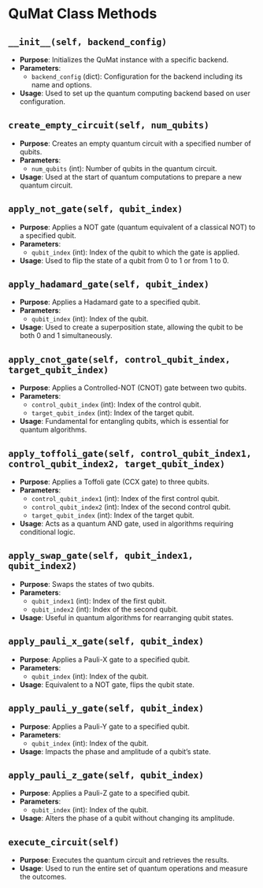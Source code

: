 # QuMat Class Methods

## `__init__(self, backend_config)`
- **Purpose**: Initializes the QuMat instance with a specific backend.
- **Parameters**:
    - `backend_config` (dict): Configuration for the backend including its name and options.
- **Usage**: Used to set up the quantum computing backend based on user configuration.

## `create_empty_circuit(self, num_qubits)`
- **Purpose**: Creates an empty quantum circuit with a specified number of qubits.
- **Parameters**:
    - `num_qubits` (int): Number of qubits in the quantum circuit.
- **Usage**: Used at the start of quantum computations to prepare a new quantum circuit.

## `apply_not_gate(self, qubit_index)`
- **Purpose**: Applies a NOT gate (quantum equivalent of a classical NOT) to a specified qubit.
- **Parameters**:
    - `qubit_index` (int): Index of the qubit to which the gate is applied.
- **Usage**: Used to flip the state of a qubit from 0 to 1 or from 1 to 0.

## `apply_hadamard_gate(self, qubit_index)`
- **Purpose**: Applies a Hadamard gate to a specified qubit.
- **Parameters**:
    - `qubit_index` (int): Index of the qubit.
- **Usage**: Used to create a superposition state, allowing the qubit to be both 0 and 1 simultaneously.

## `apply_cnot_gate(self, control_qubit_index, target_qubit_index)`
- **Purpose**: Applies a Controlled-NOT (CNOT) gate between two qubits.
- **Parameters**:
    - `control_qubit_index` (int): Index of the control qubit.
    - `target_qubit_index` (int): Index of the target qubit.
- **Usage**: Fundamental for entangling qubits, which is essential for quantum algorithms.

## `apply_toffoli_gate(self, control_qubit_index1, control_qubit_index2, target_qubit_index)`
- **Purpose**: Applies a Toffoli gate (CCX gate) to three qubits.
- **Parameters**:
    - `control_qubit_index1` (int): Index of the first control qubit.
    - `control_qubit_index2` (int): Index of the second control qubit.
    - `target_qubit_index` (int): Index of the target qubit.
- **Usage**: Acts as a quantum AND gate, used in algorithms requiring conditional logic.

## `apply_swap_gate(self, qubit_index1, qubit_index2)`
- **Purpose**: Swaps the states of two qubits.
- **Parameters**:
    - `qubit_index1` (int): Index of the first qubit.
    - `qubit_index2` (int): Index of the second qubit.
- **Usage**: Useful in quantum algorithms for rearranging qubit states.

## `apply_pauli_x_gate(self, qubit_index)`
- **Purpose**: Applies a Pauli-X gate to a specified qubit.
- **Parameters**:
    - `qubit_index` (int): Index of the qubit.
- **Usage**: Equivalent to a NOT gate, flips the qubit state.

## `apply_pauli_y_gate(self, qubit_index)`
- **Purpose**: Applies a Pauli-Y gate to a specified qubit.
- **Parameters**:
    - `qubit_index` (int): Index of the qubit.
- **Usage**: Impacts the phase and amplitude of a qubit’s state.

## `apply_pauli_z_gate(self, qubit_index)`
- **Purpose**: Applies a Pauli-Z gate to a specified qubit.
- **Parameters**:
    - `qubit_index` (int): Index of the qubit.
- **Usage**: Alters the phase of a qubit without changing its amplitude.

## `execute_circuit(self)`
- **Purpose**: Executes the quantum circuit and retrieves the results.
- **Usage**: Used to run the entire set of quantum operations and measure the outcomes.
